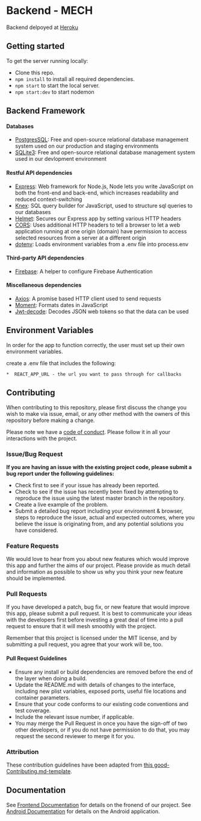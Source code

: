 # Backend - MECH

Backend delpoyed at [Heroku](https://mech-1234.herokuapp.com/)

## Getting started

To get the server running locally:

- Clone this repo.
- `npm install` to install all required dependencies.
- `npm start` to start the local server.
- `npm start:dev` to start nodemon


## Backend Framework

#### Databases

- [PostgresSQL](https://www.postgresql.org/): Free and open-source relational database management system used on our production and staging environments 
- [SQLite3](https://www.npmjs.com/package/sqlite3): Free and open-source relational database management system used in our devlopment environment 

#### Restful API dependencies

- [Express](https://www.npmjs.com/package/express): Web framework for Node.js, Node lets you write JavaScript on both the front-end and back-end, which increases readability and reduced context-switching
- [Knex](https://www.npmjs.com/package/knex): SQL query builder for JavaScript, used to structure sql queries to our databases
- [Helmet](https://www.npmjs.com/package/helmet): Secures our Express app by setting various HTTP headers
- [CORS](https://www.npmjs.com/package/cors): Uses additional HTTP headers to tell a browser to let a web application running at one origin (domain) have permission to access selected resources from a server at a different origin
- [dotenv](https://www.npmjs.com/package/dotenv): Loads environment variables from a .env file into process.env

#### Third-party API dependencies

- [Firebase](https://www.npmjs.com/package/firebase): A helper to configure Firebase Authentication


#### Miscellaneous dependencies

- [Axios](https://www.npmjs.com/package/axios): A promise based HTTP client used to send requests
- [Moment](https://www.npmjs.com/package/moment): Formats dates in JavaScript
- [Jwt-decode](https://www.npmjs.com/package/jwt-decode): Decodes JSON web tokens so that the data can be used 



## Environment Variables

In order for the app to function correctly, the user must set up their own environment variables.

create a .env file that includes the following:

    *  REACT_APP_URL - the url you want to pass through for callbacks

## Contributing

When contributing to this repository, please first discuss the change you wish to make via issue, email, or any other method with the owners of this repository before making a change.

Please note we have a [code of conduct](./code_of_conduct.md). Please follow it in all your interactions with the project.

### Issue/Bug Request

 **If you are having an issue with the existing project code, please submit a bug report under the following guidelines:**
 - Check first to see if your issue has already been reported.
 - Check to see if the issue has recently been fixed by attempting to reproduce the issue using the latest master branch in the repository.
 - Create a live example of the problem.
 - Submit a detailed bug report including your environment & browser, steps to reproduce the issue, actual and expected outcomes,  where you believe the issue is originating from, and any potential solutions you have considered.

### Feature Requests

We would love to hear from you about new features which would improve this app and further the aims of our project. Please provide as much detail and information as possible to show us why you think your new feature should be implemented.

### Pull Requests

If you have developed a patch, bug fix, or new feature that would improve this app, please submit a pull request. It is best to communicate your ideas with the developers first before investing a great deal of time into a pull request to ensure that it will mesh smoothly with the project.

Remember that this project is licensed under the MIT license, and by submitting a pull request, you agree that your work will be, too.

#### Pull Request Guidelines

- Ensure any install or build dependencies are removed before the end of the layer when doing a build.
- Update the README.md with details of changes to the interface, including new plist variables, exposed ports, useful file locations and container parameters.
- Ensure that your code conforms to our existing code conventions and test coverage.
- Include the relevant issue number, if applicable.
- You may merge the Pull Request in once you have the sign-off of two other developers, or if you do not have permission to do that, you may request the second reviewer to merge it for you.

### Attribution

These contribution guidelines have been adapted from [this good-Contributing.md-template](https://gist.github.com/PurpleBooth/b24679402957c63ec426).

## Documentation

See [Frontend Documentation](https://github.com/labs14-brav/Frontend/blob/master/README.md) for details on the fronend of our project. See [Android Documentation](https://github.com/labs14-brav/Android) for details on the Android application.

